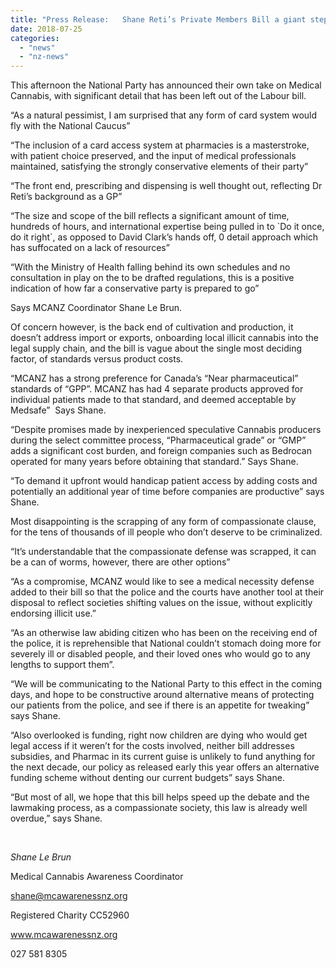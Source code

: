 ```yaml
---
title: "Press Release:   Shane Reti’s Private Members Bill a giant step forward for National on Medical Cannabis."
date: 2018-07-25
categories: 
  - "news"
  - "nz-news"
---
```


This afternoon the National Party has announced their own take on Medical Cannabis, with significant detail that has been left out of the Labour bill.

“As a natural pessimist, I am surprised that any form of card system would fly with the National Caucus”

“The inclusion of a card access system at pharmacies is a masterstroke, with patient choice preserved, and the input of medical professionals maintained, satisfying the strongly conservative elements of their party”

“The front end, prescribing and dispensing is well thought out, reflecting Dr Reti’s background as a GP”

“The size and scope of the bill reflects a significant amount of time, hundreds of hours, and international expertise being pulled in to \`Do it once, do it right\`, as opposed to David Clark’s hands off, 0 detail approach which has suffocated on a lack of resources”

“With the Ministry of Health falling behind its own schedules and no consultation in play on the to be drafted regulations, this is a positive indication of how far a conservative party is prepared to go”

Says MCANZ Coordinator Shane Le Brun.

Of concern however, is the back end of cultivation and production, it doesn’t address import or exports, onboarding local illicit cannabis into the legal supply chain, and the bill is vague about the single most deciding factor, of standards versus product costs.

“MCANZ has a strong preference for Canada’s “Near pharmaceutical” standards of “GPP”. MCANZ has had 4 separate products approved for individual patients made to that standard, and deemed acceptable by Medsafe”  Says Shane.

“Despite promises made by inexperienced speculative Cannabis producers during the select committee process, “Pharmaceutical grade” or “GMP” adds a significant cost burden, and foreign companies such as Bedrocan operated for many years before obtaining that standard.” Says Shane.

“To demand it upfront would handicap patient access by adding costs and potentially an additional year of time before companies are productive” says Shane.

Most disappointing is the scrapping of any form of compassionate clause, for the tens of thousands of ill people who don’t deserve to be criminalized.

“It’s understandable that the compassionate defense was scrapped, it can be a can of worms, however, there are other options”

“As a compromise, MCANZ would like to see a medical necessity defense added to their bill so that the police and the courts have another tool at their disposal to reflect societies shifting values on the issue, without explicitly endorsing illicit use.”

“As an otherwise law abiding citizen who has been on the receiving end of the police, it is reprehensible that National couldn’t stomach doing more for severely ill or disabled people, and their loved ones who would go to any lengths to support them”.

“We will be communicating to the National Party to this effect in the coming days, and hope to be constructive around alternative means of protecting our patients from the police, and see if there is an appetite for tweaking” says Shane.

“Also overlooked is funding, right now children are dying who would get legal access if it weren’t for the costs involved, neither bill addresses subsidies, and Pharmac in its current guise is unlikely to fund anything for the next decade, our policy as released early this year offers an alternative funding scheme without denting our current budgets” says Shane.

“But most of all, we hope that this bill helps speed up the debate and the lawmaking process, as a compassionate society, this law is already well overdue,” says Shane.

 

_Shane Le Brun_

Medical Cannabis Awareness Coordinator

[shane@mcawarenessnz.org](mailto:shane@mcawarenessnz.org)

Registered Charity CC52960

www.mcawarenessnz.org

027 581 8305
